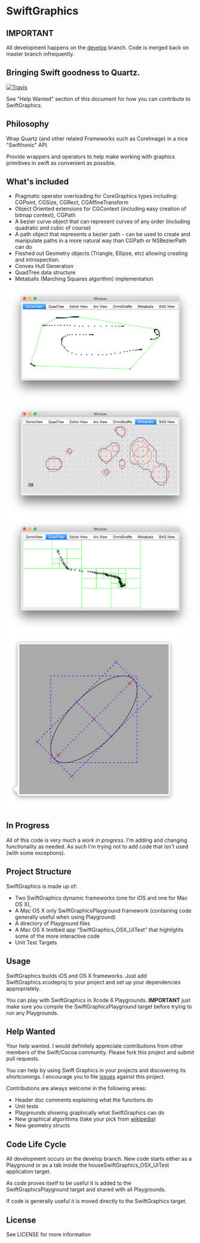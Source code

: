 # SwiftGraphics

## **IMPORTANT**

All development happens on the [develop][develop] branch. Code is merged back on master branch infrequently.

[develop]: https://github.com/schwa/SwiftGraphics/tree/develop

## Bringing Swift goodness to Quartz.

[![Travis][travis_img]][travis]

[travis]: https://travis-ci.org/schwa/SwiftGraphics
[travis_img]: https://travis-ci.org/schwa/SwiftGraphics.svg?branch=master

See "Help Wanted" section of this document for how you can contribute to SwiftGraphics.

[TODO]: TODO.markdown

## Philosophy

Wrap Quartz (and other related Frameworks such as CoreImage) in a nice "Swifthonic" API.

Provide wrappers and operators to help make working with graphics primitives in swift as 
convenient as possible.

## What's included

* Pragmatic operator overloading for CoreGraphics types including: CGPoint, CGSize, CGRect, CGAffineTransform
* Object Oriented extensions for CGContext (including easy creation of bitmap context), CGPath
* A bezier curve object that can represent curves of any order (including quadratic and
cubic of course)
* A path object that represents a bezier path - can be used to create and manipulate paths in a more natural way than CGPath or NSBezierPath can do 
* Fleshed out Geometry objects (Triangle, Ellipse, etc) allowing creating and introspection.
* Convex Hull Generation
* QuadTree data structure
* Metaballs (Marching Squares algorithm) implementation

![Convex Hull Screenshot](Documentation/ConvexHull.png)
![Metaballs Screenshot](Documentation/Metaballs.png)
![QuadTree Screenshot](Documentation/QuadTree.png)
![Ellipse Screenshot](Documentation/Ellipse.png)


## In Progress

All of this code is very much a _*work in progress*_. I'm adding and changing functionality as needed. As such I'm trying not to add code that isn't used (with some
exceptions).

## Project Structure

SwiftGraphics is made up of:

* Two SwiftGraphics dynamic frameworks (one for iOS and one for Mac OS X),
* A Mac OS X only SwiftGraphicsPlayground framework (containing code generally useful when using Playground)
* A directory of Playground files
* A Mac OS X testbed app “SwiftGraphics_OSX_UITest” that highlights some of the more interactive code
* Unit Test Targets

## Usage

SwiftGraphics builds iOS and OS X frameworks. Just add SwiftGraphics.xcodeproj to your project and set up your dependencies appropriately.

You can play with SwiftGraphics in Xcode 6 Playgrounds. **IMPORTANT** just make sure you compile the SwiftGraphicsPlayground target before trying to run any Playgrounds.

## Help Wanted

Your help wanted. I would definitely appreciate contributions from other members of the Swift/Cocoa community. Please fork this project and submit pull requests.

You can help by using Swift Graphics in your projects and discovering its shortcomings. I encourage you to file [issues][issues] against this project.

[issues]: https://github.com/schwa/SwiftGraphics/issues

Contributions are always welcome in the following areas:

* Header doc comments explaining what the functions do
* Unit tests
* Playgrounds showing graphically what SwiftGraphics can do
* New graphical algorithms (take your pick from [wikipedia][wikipedia])
* New geometry structs

[wikipedia]: https://en.wikipedia.org/wiki/Category:Computer_graphics_algorithms

## Code Life Cycle

All development occurs on the develop branch. New code starts either as a Playground or as a tab inside the houseSwiftGraphics_OSX_UITest application target.

As code proves itself to be useful it is added to the SwiftGraphicsPlayground target and shared with all Playgrounds.

If code is generally useful it is moved directly to the SwiftGraphics target.

## License

See LICENSE for more information
